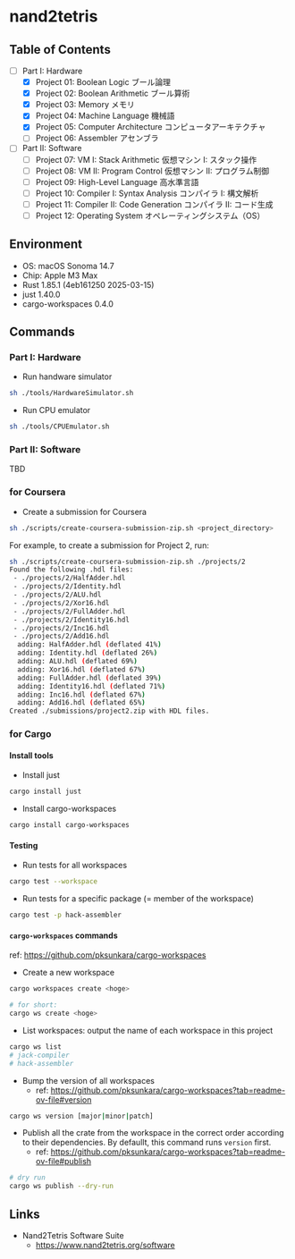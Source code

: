 # nand2tetris

## Table of Contents

- [ ] Part I: Hardware
  - [x] Project 01: Boolean Logic ブール論理
  - [x] Project 02: Boolean Arithmetic ブール算術
  - [x] Project 03: Memory メモリ
  - [x] Project 04: Machine Language 機械語
  - [x] Project 05: Computer Architecture コンピュータアーキテクチャ
  - [ ] Project 06: Assembler アセンブラ
- [ ] Part II: Software
  - [ ] Project 07: VM I: Stack Arithmetic 仮想マシン I: スタック操作
  - [ ] Project 08: VM II: Program Control 仮想マシン II: プログラム制御
  - [ ] Project 09: High-Level Language 高水準言語
  - [ ] Project 10: Compiler I: Syntax Analysis コンパイラ I: 構文解析
  - [ ] Project 11: Compiler II: Code Generation コンパイラ II: コード生成
  - [ ] Project 12: Operating System オペレーティングシステム（OS）

## Environment

- OS: macOS Sonoma 14.7
- Chip: Apple M3 Max
- Rust 1.85.1 (4eb161250 2025-03-15)
- just 1.40.0
- cargo-workspaces 0.4.0

## Commands

### Part I: Hardware

- Run handware simulator

```sh
sh ./tools/HardwareSimulator.sh
```

- Run CPU emulator

```sh
sh ./tools/CPUEmulator.sh
```

### Part II: Software

TBD

### for Coursera

- Create a submission for Coursera

```sh
sh ./scripts/create-coursera-submission-zip.sh <project_directory>
```

For example, to create a submission for Project 2, run:

```sh
sh ./scripts/create-coursera-submission-zip.sh ./projects/2
Found the following .hdl files:
 - ./projects/2/HalfAdder.hdl
 - ./projects/2/Identity.hdl
 - ./projects/2/ALU.hdl
 - ./projects/2/Xor16.hdl
 - ./projects/2/FullAdder.hdl
 - ./projects/2/Identity16.hdl
 - ./projects/2/Inc16.hdl
 - ./projects/2/Add16.hdl
  adding: HalfAdder.hdl (deflated 41%)
  adding: Identity.hdl (deflated 26%)
  adding: ALU.hdl (deflated 69%)
  adding: Xor16.hdl (deflated 67%)
  adding: FullAdder.hdl (deflated 39%)
  adding: Identity16.hdl (deflated 71%)
  adding: Inc16.hdl (deflated 67%)
  adding: Add16.hdl (deflated 65%)
Created ./submissions/project2.zip with HDL files.
```

### for Cargo

#### Install tools

- Install just

```sh
cargo install just
```

- Install cargo-workspaces

```sh
cargo install cargo-workspaces
```

#### Testing

- Run tests for all workspaces

```sh
cargo test --workspace
```

- Run tests for a specific package (= member of the workspace)

```sh
cargo test -p hack-assembler
```

#### `cargo-workspaces` commands

ref: https://github.com/pksunkara/cargo-workspaces

- Create a new workspace

```sh
cargo workspaces create <hoge>

# for short:
cargo ws create <hoge>
```

- List workspaces: output the name of each workspace in this project

```sh
cargo ws list
# jack-compiler
# hack-assembler
```

- Bump the version of all workspaces
  - ref: https://github.com/pksunkara/cargo-workspaces?tab=readme-ov-file#version

```sh
cargo ws version [major|minor|patch]
```

- Publish all the crate from the workspace in the correct order according to their dependencies. By defaullt, this command runs `version` first.
  - ref: https://github.com/pksunkara/cargo-workspaces?tab=readme-ov-file#publish

```sh
# dry run
cargo ws publish --dry-run
```

## Links

- Nand2Tetris Software Suite
  - https://www.nand2tetris.org/software
